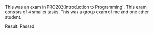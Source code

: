 This was an exam in PRO202(Introduction to Programming).
This exam consists of 4 smaller tasks.
This was a group exam of me and one other student.

Result: Passed
